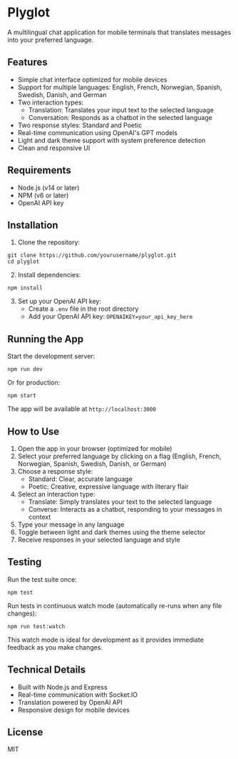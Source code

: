 # Plyglot

A multilingual chat application for mobile terminals that translates messages into your preferred language.

## Features

- Simple chat interface optimized for mobile devices
- Support for multiple languages: English, French, Norwegian, Spanish, Swedish, Danish, and German
- Two interaction types:
  - Translation: Translates your input text to the selected language
  - Conversation: Responds as a chatbot in the selected language
- Two response styles: Standard and Poetic
- Real-time communication using OpenAI's GPT models
- Light and dark theme support with system preference detection
- Clean and responsive UI

## Requirements

- Node.js (v14 or later)
- NPM (v6 or later)
- OpenAI API key

## Installation

1. Clone the repository:
```
git clone https://github.com/yourusername/plyglot.git
cd plyglot
```

2. Install dependencies:
```
npm install
```

3. Set up your OpenAI API key:
   - Create a `.env` file in the root directory
   - Add your OpenAI API key: `OPENAIKEY=your_api_key_here`

## Running the App

Start the development server:
```
npm run dev
```

Or for production:
```
npm start
```

The app will be available at `http://localhost:3000`

## How to Use

1. Open the app in your browser (optimized for mobile)
2. Select your preferred language by clicking on a flag (English, French, Norwegian, Spanish, Swedish, Danish, or German)
3. Choose a response style:
   - Standard: Clear, accurate language
   - Poetic: Creative, expressive language with literary flair
4. Select an interaction type:
   - Translate: Simply translates your text to the selected language
   - Converse: Interacts as a chatbot, responding to your messages in context
5. Type your message in any language
6. Toggle between light and dark themes using the theme selector
7. Receive responses in your selected language and style

## Testing

Run the test suite once:
```
npm test
```

Run tests in continuous watch mode (automatically re-runs when any file changes):
```
npm run test:watch
```

This watch mode is ideal for development as it provides immediate feedback as you make changes.

## Technical Details

- Built with Node.js and Express
- Real-time communication with Socket.IO
- Translation powered by OpenAI API
- Responsive design for mobile devices

## License

MIT